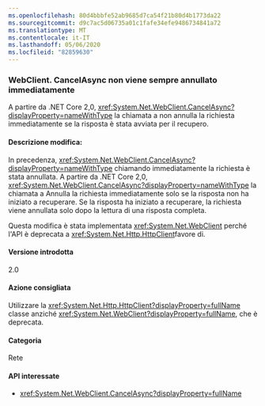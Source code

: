 ```yaml
---
ms.openlocfilehash: 80d4bbbfe52ab9685d7ca54f21b80d4b1773da22
ms.sourcegitcommit: d9c7ac5d06735a01c1fafe34efe9486734841a72
ms.translationtype: MT
ms.contentlocale: it-IT
ms.lasthandoff: 05/06/2020
ms.locfileid: "82859630"
---
```

### <a name="webclientcancelasync-doesnt-always-cancel-immediately"></a>WebClient. CancelAsync non viene sempre annullato immediatamente

A partire da .NET Core 2,0, <xref:System.Net.WebClient.CancelAsync?displayProperty=nameWithType> la chiamata a non annulla la richiesta immediatamente se la risposta è stata avviata per il recupero.

#### <a name="change-description"></a>Descrizione modifica:

In precedenza, <xref:System.Net.WebClient.CancelAsync?displayProperty=nameWithType> chiamando immediatamente la richiesta è stata annullata. A partire da .NET Core 2,0, <xref:System.Net.WebClient.CancelAsync?displayProperty=nameWithType> la chiamata a Annulla la richiesta immediatamente solo se la risposta non ha iniziato a recuperare. Se la risposta ha iniziato a recuperare, la richiesta viene annullata solo dopo la lettura di una risposta completa.

Questa modifica è stata implementata <xref:System.Net.WebClient> perché l'API è deprecata a <xref:System.Net.Http.HttpClient>favore di.

#### <a name="version-introduced"></a>Versione introdotta

2.0

#### <a name="recommended-action"></a>Azione consigliata

Utilizzare la <xref:System.Net.Http.HttpClient?displayProperty=fullName> classe anziché <xref:System.Net.WebClient?displayProperty=fullName>, che è deprecata.

#### <a name="category"></a>Categoria

Rete

#### <a name="affected-apis"></a>API interessate

- <xref:System.Net.WebClient.CancelAsync?displayProperty=fullName>

<!--

#### Affected APIs

- `M:System.Net.WebClient.CancelAsync`

-->
